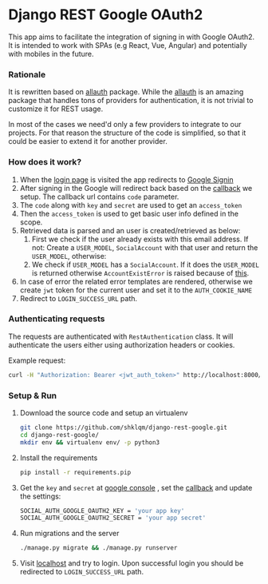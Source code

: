 # Django REST Google OAuth2

This app aims to facilitate the integration of signing in with Google OAuth2.
It is intended to work with SPAs (e.g React, Vue, Angular) and potentially
 with mobiles in the future.


### Rationale
It is rewritten based on [allauth](https://github.com/pennersr/django-allauth) 
package. 
While the [allauth](https://github.com/pennersr/django-allauth) is an
 amazing package that handles tons of providers for authentication, it is
 not trivial to customize it for REST usage.

In most of the cases we need'd only a few providers to integrate to our
 projects. For that reason the structure of the code is simplified, so
 that it could be easier to extend it for another provider.
 
### How does it work?
1. When the [login page](http://127.0.0.1:8000/accounts/google/login/) is
 visited the app redirects to [Google Signin](https://accounts.google.com/signin/oauth/)
2. After signing in the Google will redirect back based on the [callback](http://127.0.0.1:8000/accounts/google/login/callback) 
we setup. The callback url contains `code` parameter.
3. The `code` along with `key` and `secret` are used to get an `access_token`
4. Then the `access_token` is used to get basic user info defined in the
 scope. 
5. Retrieved data is parsed and an user is created/retrieved as below:
    1. First we check if the user already exists with this email address. If
     not:  Create a `USER_MODEL`, `SocialAccount` with that user and return
      the `USER_MODEL`,  otherwise:
    2. We check if `USER_MODEL` has a `SocialAccount`. If it does the `USER_MODEL`
     is returned otherwise `AccountExistError` is raised because of [this](https://github.com/pennersr/django-allauth/blob/master/allauth/socialaccount/adapter.py#L150).
6. In case of error the related error templates are rendered, otherwise we
 create `jwt` token for the current user and set it to the `AUTH_COOKIE_NAME` 
7. Redirect to `LOGIN_SUCCESS_URL` path.

### Authenticating requests
The requests are authenticated with `RestAuthentication` class.
It will authenticate the users either using authorization headers or cookies.

Example request:
```bash
curl -H "Authorization: Bearer <jwt_auth_token>" http://localhost:8000/your/protected/view
```

### Setup & Run

1. Download the source code and setup an virtualenv
    ```bash
    git clone https://github.com/shklqm/django-rest-google.git
    cd django-rest-google/
    mkdir env && virtualenv env/ -p python3
    ```
2. Install the requirements
    ```bash
    pip install -r requirements.pip
    ```
3. Get the `key` and `secret` at [google console](https://console.developers.google.com/apis/credentials)
    , set the [callback](http://127.0.0.1:8000/accounts/google/login/callback)
    and update the settings: 
    ```bash
    SOCIAL_AUTH_GOOGLE_OAUTH2_KEY = 'your app key'
    SOCIAL_AUTH_GOOGLE_OAUTH2_SECRET = 'your app secret'
    ```
4. Run migrations and the server
    ```bash
   ./manage.py migrate && ./manage.py runserver 
   ```

5. Visit [localhost](http://127.0.0.1:8000/accounts/google/login/) and try
 to login. Upon successful login you should be redirected to
  `LOGIN_SUCCESS_URL` path.
